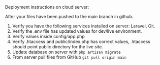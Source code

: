 Deployment instructions on cloud server:

After your files have been pushed to the main branch in github.

1) Verify you have the following services installed on server: Laravel, Git.
2) Verify the .env file has updated values for dev/live environment.
3) Verify values inside config/app.php
4) Verify .htaccess and public/index.php has correct values, .htaccess should point public directory for the live site.
5) Update database on server with `php artisan migrate`
6) From server pull files from GitHub `git pull origin main`